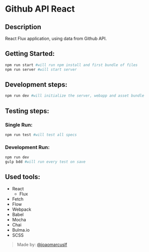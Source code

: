 # Github API React

## Description
React Flux application, using data from Github API.

## Getting Started:
```bash
npm run start #will run npm install and first bundle of files
npm run server #will start server
```

## Development steps:
```bash
npm run dev #will initialize the server, webapp and asset bundle
```
## Testing steps:
### Single Run:
```bash
npm run test #will test all specs
```
### Development Run:
```bash
npm run dev
gulp bdd #will run every test on save
```
## Used tools:
- React
  - Flux
- Fetch
- Flow
- Webpack
- Babel
- Mocha
- Chai
- Bulma.io
- SCSS

> Made by: [@joaomarcuslf](http://joaomarcuslf.github.io/)

